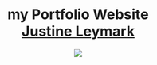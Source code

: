 <h1 align="center">
my Portfolio Website <br/><a href="https://cadilo0007.github.io/portfolio2/" target="_blank">Justine Leymark</a>
</h1>
<div align="center">
  <img src="/portfolio1/src/assets/profile5.jpg" />
</div>
